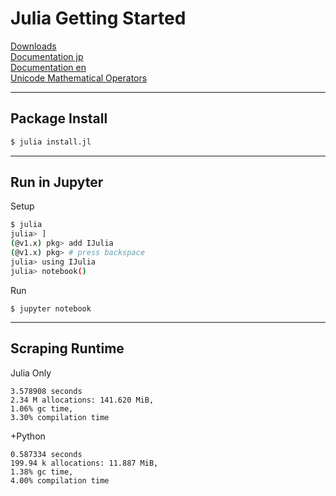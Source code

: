# Julia Getting Started

[Downloads](https://julialang.org/downloads/)  
[Documentation jp](https://mnru.github.io/julia-doc-ja-v1.0/index.html)  
[Documentation en](https://docs.julialang.org/en/v1/)  
[Unicode Mathematical Operators](http://www.asahi-net.or.jp/~ax2s-kmtn/ref/unicode/u2200.html)

***

## Package Install

```bash
$ julia install.jl
```

***

## Run in Jupyter

Setup

```bash
$ julia
julia> ]
(@v1.x) pkg> add IJulia
(@v1.x) pkg> # press backspace
julia> using IJulia
julia> notebook()
```

Run

```
$ jupyter notebook
```

***

## Scraping Runtime

Julia Only
```
3.578908 seconds
2.34 M allocations: 141.620 MiB, 
1.06% gc time, 
3.30% compilation time
```

+Python
```
0.587334 seconds
199.94 k allocations: 11.887 MiB,
1.38% gc time,
4.00% compilation time
```